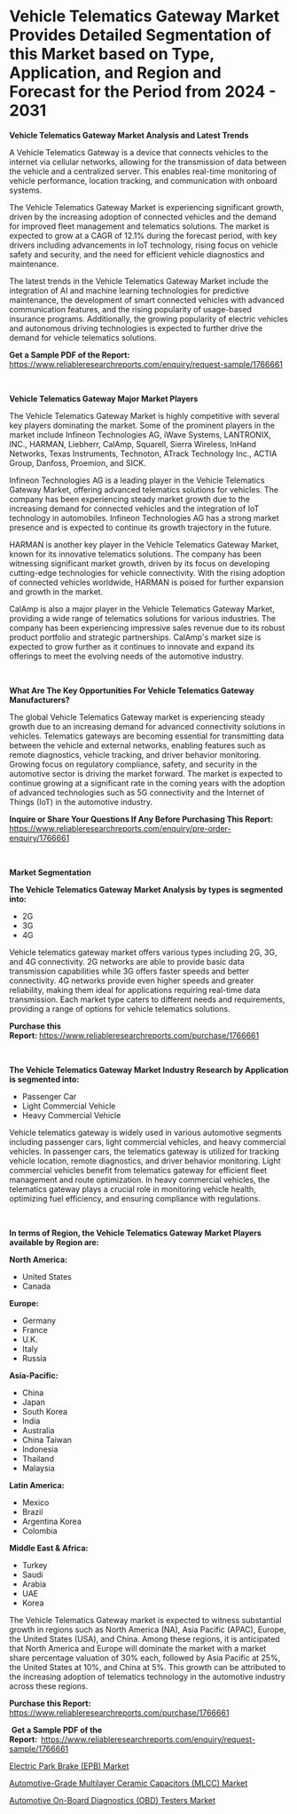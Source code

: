 <p><h1>Vehicle Telematics Gateway Market Provides Detailed Segmentation of this Market based on Type, Application, and Region and Forecast for the Period from 2024 - 2031</h1></p><p><strong>Vehicle Telematics Gateway Market Analysis and Latest Trends</strong></p>
<p><p>A Vehicle Telematics Gateway is a device that connects vehicles to the internet via cellular networks, allowing for the transmission of data between the vehicle and a centralized server. This enables real-time monitoring of vehicle performance, location tracking, and communication with onboard systems.</p><p>The Vehicle Telematics Gateway Market is experiencing significant growth, driven by the increasing adoption of connected vehicles and the demand for improved fleet management and telematics solutions. The market is expected to grow at a CAGR of 12.1% during the forecast period, with key drivers including advancements in IoT technology, rising focus on vehicle safety and security, and the need for efficient vehicle diagnostics and maintenance.</p><p>The latest trends in the Vehicle Telematics Gateway Market include the integration of AI and machine learning technologies for predictive maintenance, the development of smart connected vehicles with advanced communication features, and the rising popularity of usage-based insurance programs. Additionally, the growing popularity of electric vehicles and autonomous driving technologies is expected to further drive the demand for vehicle telematics solutions.</p></p>
<p><strong>Get a Sample PDF of the Report:&nbsp;</strong> <a href="https://www.reliableresearchreports.com/enquiry/request-sample/1766661">https://www.reliableresearchreports.com/enquiry/request-sample/1766661</a></p>
<p>&nbsp;</p>
<p><strong>Vehicle Telematics Gateway Major Market Players</strong></p>
<p><p>The Vehicle Telematics Gateway Market is highly competitive with several key players dominating the market. Some of the prominent players in the market include Infineon Technologies AG, iWave Systems, LANTRONIX, INC., HARMAN, Liebherr, CalAmp, Squarell, Sierra Wireless, InHand Networks, Texas Instruments, Technoton, ATrack Technology Inc., ACTIA Group, Danfoss, Proemion, and SICK.</p><p>Infineon Technologies AG is a leading player in the Vehicle Telematics Gateway Market, offering advanced telematics solutions for vehicles. The company has been experiencing steady market growth due to the increasing demand for connected vehicles and the integration of IoT technology in automobiles. Infineon Technologies AG has a strong market presence and is expected to continue its growth trajectory in the future.</p><p>HARMAN is another key player in the Vehicle Telematics Gateway Market, known for its innovative telematics solutions. The company has been witnessing significant market growth, driven by its focus on developing cutting-edge technologies for vehicle connectivity. With the rising adoption of connected vehicles worldwide, HARMAN is poised for further expansion and growth in the market.</p><p>CalAmp is also a major player in the Vehicle Telematics Gateway Market, providing a wide range of telematics solutions for various industries. The company has been experiencing impressive sales revenue due to its robust product portfolio and strategic partnerships. CalAmp's market size is expected to grow further as it continues to innovate and expand its offerings to meet the evolving needs of the automotive industry.</p></p>
<p>&nbsp;</p>
<p><strong>What Are The Key Opportunities For Vehicle Telematics Gateway Manufacturers?</strong></p>
<p><p>The global Vehicle Telematics Gateway market is experiencing steady growth due to an increasing demand for advanced connectivity solutions in vehicles. Telematics gateways are becoming essential for transmitting data between the vehicle and external networks, enabling features such as remote diagnostics, vehicle tracking, and driver behavior monitoring. Growing focus on regulatory compliance, safety, and security in the automotive sector is driving the market forward. The market is expected to continue growing at a significant rate in the coming years with the adoption of advanced technologies such as 5G connectivity and the Internet of Things (IoT) in the automotive industry.</p></p>
<p><strong>Inquire or Share Your Questions If Any Before Purchasing This Report:</strong> <a href="https://www.reliableresearchreports.com/enquiry/pre-order-enquiry/1766661">https://www.reliableresearchreports.com/enquiry/pre-order-enquiry/1766661</a></p>
<p>&nbsp;</p>
<p><strong>Market Segmentation</strong></p>
<p><strong>The Vehicle Telematics Gateway Market Analysis by types is segmented into:</strong></p>
<p><ul><li>2G</li><li>3G</li><li>4G</li></ul></p>
<p><p>Vehicle telematics gateway market offers various types including 2G, 3G, and 4G connectivity. 2G networks are able to provide basic data transmission capabilities while 3G offers faster speeds and better connectivity. 4G networks provide even higher speeds and greater reliability, making them ideal for applications requiring real-time data transmission. Each market type caters to different needs and requirements, providing a range of options for vehicle telematics solutions.</p></p>
<p><strong>Purchase this Report:&nbsp;</strong><a href="https://www.reliableresearchreports.com/purchase/1766661">https://www.reliableresearchreports.com/purchase/1766661</a></p>
<p>&nbsp;</p>
<p><strong>The Vehicle Telematics Gateway Market Industry Research by Application is segmented into:</strong></p>
<p><ul><li>Passenger Car</li><li>Light Commercial Vehicle</li><li>Heavy Commercial Vehicle</li></ul></p>
<p><p>Vehicle telematics gateway is widely used in various automotive segments including passenger cars, light commercial vehicles, and heavy commercial vehicles. In passenger cars, the telematics gateway is utilized for tracking vehicle location, remote diagnostics, and driver behavior monitoring. Light commercial vehicles benefit from telematics gateway for efficient fleet management and route optimization. In heavy commercial vehicles, the telematics gateway plays a crucial role in monitoring vehicle health, optimizing fuel efficiency, and ensuring compliance with regulations.</p></p>
<p>&nbsp;</p>
<p><strong>In terms of Region, the Vehicle Telematics Gateway Market Players available by Region are:</strong></p>
<p>
    <p> <strong> North America: </strong>
        <ul>
            <li>United States</li>
            <li>Canada</li>
        </ul>
        </p> 
    <p> <strong> Europe: </strong>
        <ul>
            <li>Germany</li>
            <li>France</li>
            <li>U.K.</li>
            <li>Italy</li>
            <li>Russia</li>
        </ul>
        </p> 
    <p> <strong> Asia-Pacific: </strong>
        <ul>
            <li>China</li>
            <li>Japan</li>
            <li>South Korea</li>
            <li>India</li>
            <li>Australia</li>
            <li>China Taiwan</li>
            <li>Indonesia</li>
            <li>Thailand</li>
            <li>Malaysia</li>
        </ul>
        </p> 
    <p> <strong> Latin America: </strong>
        <ul>
            <li>Mexico</li>
            <li>Brazil</li>
            <li>Argentina Korea</li>
            <li>Colombia</li>
        </ul>
        </p> 
    <p> <strong> Middle East & Africa: </strong>
        <ul>
            <li>Turkey</li>
            <li>Saudi</li>
            <li>Arabia</li>
            <li>UAE</li>
            <li>Korea</li>
        </ul>
    </p>
    </p>
<p><p>The Vehicle Telematics Gateway market is expected to witness substantial growth in regions such as North America (NA), Asia Pacific (APAC), Europe, the United States (USA), and China. Among these regions, it is anticipated that North America and Europe will dominate the market with a market share percentage valuation of 30% each, followed by Asia Pacific at 25%, the United States at 10%, and China at 5%. This growth can be attributed to the increasing adoption of telematics technology in the automotive industry across these regions.</p></p>
<p><strong>Purchase this Report: </strong><a href="https://www.reliableresearchreports.com/purchase/1766661">https://www.reliableresearchreports.com/purchase/1766661</a></p>
<p>&nbsp;<strong>Get a Sample PDF of the Report:&nbsp;&nbsp;</strong><a href="https://www.reliableresearchreports.com/enquiry/request-sample/1766661">https://www.reliableresearchreports.com/enquiry/request-sample/1766661</a></p>
<p><strong></strong></p>
<p><p><a href="https://github.com/wusalecollins540tpqoz/Market-Research-Report-List-1/blob/main/electric-park-brake-epb-market.md">Electric Park Brake (EPB) Market</a></p><p><a href="https://github.com/pjcfca/Market-Research-Report-List-1/blob/main/automotive-grade-multilayer-ceramic-capacitors-mlcc-market.md">Automotive-Grade Multilayer Ceramic Capacitors (MLCC) Market</a></p><p><a href="https://github.com/johnbach50/Market-Research-Report-List-2/blob/main/automotive-on-board-diagnostics-obd-testers-market.md">Automotive On-Board Diagnostics (OBD) Testers Market</a></p></p>
